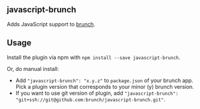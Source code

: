 ## javascript-brunch
Adds JavaScript support to
[brunch](http://brunch.io).

## Usage
Install the plugin via npm with `npm install --save javascript-brunch`.

Or, do manual install:

* Add `"javascript-brunch": "x.y.z"` to `package.json` of your brunch app.
  Pick a plugin version that corresponds to your minor (y) brunch version.
* If you want to use git version of plugin, add
`"javascript-brunch": "git+ssh://git@github.com:brunch/javascript-brunch.git"`.
